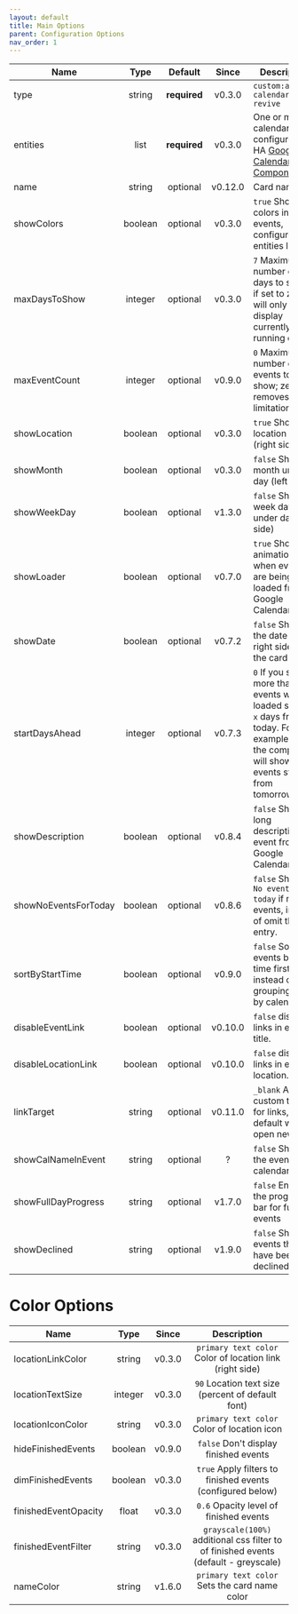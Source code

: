```yaml
---
layout: default
title: Main Options
parent: Configuration Options
nav_order: 1
---
```


| Name                 |  Type   |   Default    |  Since  | Description                                                                                                                                              |
| -------------------- | :-----: | :----------: | :-----: | -------------------------------------------------------------------------------------------------------------------------------------------------------- |
| type                 | string  | **required** | v0.3.0  | `custom:atomic-calendar-revive`                                                                                                                          |
| entities             |  list   | **required** | v0.3.0  | One or more calendars, configured in HA [Google Calendar Component][googlecalcomp]                                                                       |
| name                 | string  |   optional   | v0.12.0 | Card name.                                                                                                                                               |
| showColors           | boolean |   optional   | v0.3.0  | `true` Show colors in events, configured in entities list                                                                                                |
| maxDaysToShow        | integer |   optional   | v0.3.0  | `7` Maximum number of days to show; if set to zero will only display currently running events                                                            |
| maxEventCount        | integer |   optional   | v0.9.0  | `0` Maximum number of events to show; zero removes any limitation                                                                                        |
| showLocation         | boolean |   optional   | v0.3.0  | `true` Show location link (right side)                                                                                                                   |
| showMonth            | boolean |   optional   | v0.3.0  | `false` Show month under day (left side)                                                                                                                 |
| showWeekDay          | boolean |   optional   | v1.3.0  | `false` Show week day under day (left side)                                                                                                              |
| showLoader           | boolean |   optional   | v0.7.0  | `true` Show animation, when events are being loaded from Google Calendar.                                                                                |
| showDate             | boolean |   optional   | v0.7.2  | `false` Show the date on the right side of the card name                                                                                                 |
| startDaysAhead       | integer |   optional   | v0.7.3  | `0` If you set more than 0, events will be loaded starting `x` days from today. For example `1` - the component will show events starting from tomorrow. |
| showDescription      | boolean |   optional   | v0.8.4  | `false` Shows long description of event from Google Calendar.                                                                                            |
| showNoEventsForToday | boolean |   optional   | v0.8.6  | `false` Shows `No events for today` if no events, instead of omit the entry.                                                                             |
| sortByStartTime      | boolean |   optional   | v0.9.0  | `false` Sort events by start time first instead of grouping them by calendar.                                                                            |
| disableEventLink     | boolean |   optional   | v0.10.0 | `false` disables links in event title.                                                                                                                   |
| disableLocationLink  | boolean |   optional   | v0.10.0 | `false` disables links in event location.                                                                                                                |
| linkTarget           | string  |   optional   | v0.11.0 | `_blank` Allows custom target for links, default will open new tab.                                                                                      |
| showCalNameInEvent   | string  |   optional   |    ?    | `false` Shows the event calendar name                                                                                                                    |
| showFullDayProgress  | string  |   optional   | v1.7.0  | `false` Enables the progress bar for full day events                                                                                                     |
| showDeclined  | string  |   optional   | v1.9.0 | `false` Shows events that have been declined |


# Color Options

| Name                 |  Type   | Since  |                                     Description                                     |
| -------------------- | :-----: | :----: | :---------------------------------------------------------------------------------: |
| locationLinkColor    | string  | v0.3.0 |              `primary text color` Color of location link (right side)               |
| locationTextSize     | integer | v0.3.0 |                  `90` Location text size (percent of default font)                  |
| locationIconColor    | string  | v0.3.0 |                     `primary text color` Color of location icon                     |
| hideFinishedEvents   | boolean | v0.9.0 |                        `false` Don't display finished events                        |
| dimFinishedEvents    | boolean | v0.3.0 |             `true` Apply filters to finished events (configured below)              |
| finishedEventOpacity |  float  | v0.3.0 |                       `0.6` Opacity level of finished events                        |
| finishedEventFilter  | string  | v0.3.0 | `grayscale(100%)` additional css filter to of finished events (default - greyscale) |
| nameColor            | string  | v1.6.0 |                    `primary text color` Sets the card name color                    |

[googlecalcomp]: https://www.home-assistant.io/components/calendar.google/
